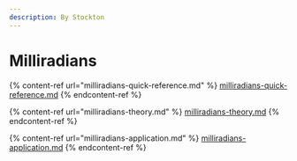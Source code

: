 ```yaml
---
description: By Stockton
---
```


# Milliradians

{% content-ref url="milliradians-quick-reference.md" %}
[milliradians-quick-reference.md](milliradians-quick-reference.md)
{% endcontent-ref %}

{% content-ref url="milliradians-theory.md" %}
[milliradians-theory.md](milliradians-theory.md)
{% endcontent-ref %}

{% content-ref url="milliradians-application.md" %}
[milliradians-application.md](milliradians-application.md)
{% endcontent-ref %}
